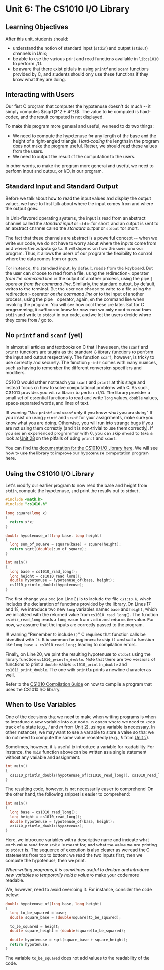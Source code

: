 # Unit 6: The CS1010 I/O Library

## Learning Objectives
After this unit, students should:

- understand the notion of standard input (`stdin`) and output (`stdout`) channels in Unix;
- be able to use the various print and read functions available in `libcs1010` to perform I/O.
- be aware that there exist pitfalls in using `printf` and `scanf` functions provided by C, and students should only use these functions if they know what they are doing.

## Interacting with Users

Our first C program that computes the hypotenuse doesn't do much -- it simply computes $\sqrt{3^2 + 4^2}$.  The value to be computed is hard-coded, and the result computed is not displayed.

To make this program more general and useful, we need to do two things:  

- We need to compute the hypotenuse for any length of the base and the height of a right-angled triangle.  _Hard-coding_ the lengths in the program does not make the program useful.   Rather, we should read these values from the users.  
- We need to output the result of the computation to the users.  

In other words, to make the program more general and useful, we need to perform input and output, or I/O, in our program.

## Standard Input and Standard Output

Before we talk about how to read the input values and display the output values, we have to first talk about where the input comes from and where the output goes.

In Unix-flavored operating systems, the input is read from an abstract channel called the _standard input_ or `stdin` for short, and an output is sent to an abstract channel called the _standard output_ or `stdout` for short.

The fact that these channels are abstract is a powerful concept -- when we write our code, we do not have to worry about where the inputs come from and where the outputs go to.  It will depend on how the user runs our program.  Thus, it allows the users of our program the flexibility to control where the data comes from or goes.

For instance, the standard input, by default, reads from the keyboard.  But the user can choose to read from a file, using the redirection `<` operator _from the command line_ or the output of another process, using the pipe `|` operator _from the command line_.  Similarly, the standard output, by default, writes to the terminal.  But the user can choose to write to a file using the redirection `>` operator _on the command line_ or to the input of another process, using the pipe `|` operator, again, on the command line when invoking the program.  You will see how cool these are later.  But for C programming, it suffices to know for now that we only need to read from `stdin` and write to `stdout` in our code, and we let the users decide where they come from / go to.

## No `printf` and `scanf` (yet)

In almost all articles and textbooks on C that I have seen, the `scanf` and `printf` functions are taught as the standard C library functions to perform the input and output respectively.  The function `scanf`, however, is tricky to use correctly and securely.  The function `printf` comes with many nuances, such as having to remember the different conversion specifiers and modifiers.  

CS1010 would rather not teach you `scanf` and `printf` at this stage and instead focus on how to solve computational problems with C.  As such, CS1010 provides you with a library to perform I/O.  The library provides a small set of essential functions to read and write `long` values, `double` values, space-separated words, and lines of text.

!!! warning "Use `printf` and `scanf` only if you know what you are doing"
	If you insist on using `printf` and `scanf` for your assignments, make sure you know what you are doing.  Otherwise, you will run into strange bugs if you are not using them correctly (and it is non-trivial to use them correctly).  If you are an experienced programmer with C, you can skip ahead to take a look at [Unit 28](28-stdio.md) on the pitfalls of using `printf` and `scanf`.

You can find the [documentation for the CS1010 I/O Library here](library.md).  We will see how to use the library to improve our hypotenuse computation program here.

## Using the CS1010 I/O Library

Let's modify our earlier program to now read the base and height from `stdin`, compute the hypotenuse, and print the results out to `stdout`.

```C title="Example: Reading and writing with standard I/O"
#include <math.h>
#include "cs1010.h"

long square(long x)
{
  return x*x;
}

double hypotenuse_of(long base, long height)
{
  long sum_of_square = square(base) + square(height);
  return sqrt((double)sum_of_square);
}

int main()
{
  long base = cs1010_read_long();
  long height = cs1010_read_long();
  double hypotenuse = hypotenuse_of(base, height);
  cs1010_println_double(hypotenuse);
}
```

The first change you see (on Line 2) is to include the file `cs1010.h`, which includes the declaration of functions provided by the library.  On Lines 17 and 18, we introduce two new `long` variables named `base` and `height`, which we initialized with the returned value from `cs1010_read_long()`.  The function `cs1010_read_long` reads a `long` value from `stdin` and returns the value.  For now, we assume that the inputs are correctly passed to the program.

!!! warning "Remember to include `()`"
	C requires that function calls be identified with `()`.  It is common for beginners
	to skip `()` and call a function like `long base = cs1010_read_long;` leading to
	compilation errors.

Finally, on Line 20, we print the resulting hypotenuse to `stdout` using the library function `cs1010_println_double`.  Note that there are two versions of functions to print a `double` value: `cs1010_println_double` and `cs1010_print_double`.  The one with `println` prints a newline character as well.

Refer to the [CS1010 Compilation Guide](clang.md) on how to compile a program that uses the CS1010 I/O library.

## When to Use Variables

One of the decisions that we need to make when writing programs is when to introduce a new variable into our code.  In cases where we need to keep track of a state (e.g., $i$ and $m$ from [Unit 2](02-algo)), using a variable is necessary.  In other instances, we may want to use a variable to store a value so that we do not need to compute the same value repeatedly (e.g., $k$ from [Unit 2](02-algo)).

Sometimes, however, it is useful to introduce a variable for readability. For instance,
the `main` function above can be written as a single statement without any variable and assignment.  

```C title="Example: Calculating hypotenuse without declaring any variables"
int main()
{
  cs1010_println_double(hypotenuse_of(cs1010_read_long(), cs1010_read_long()));
}
```

The resulting code, however, is not necessarily easier to comprehend.
On the other hand, the following snippet is easier to comprehend:

```C
int main()
{
  long base = cs1010_read_long();
  long height = cs1010_read_long();
  double hypotenuse = hypotenuse_of(base, height);
  cs1010_println_double(hypotenuse);
}
```

Here, we introduce variables with a descriptive name and indicate what each value read from `stdin` is meant for, and what the value we are printing to `stdout` is.  The sequence of execution is also clearer as we read the C statements from top to bottom: we read the two inputs first, then we compute the hypotenuse, then we print.

_When writing programs, it is sometimes useful to declare and introduce new variables to temporarily hold a value_ to make your code more readable.

We, however, need to avoid overdoing it.  For instance, consider the code below:

```C
double hypotenuse_of(long base, long height)
{
  long to_be_squared = base;
  double square_base = (double)square(to_be_squared);

  to_be_squared = height;
  double square_height = (double)square(to_be_squared);

  double hypotenuse = sqrt(square_base + square_height);
  return hypotenuse;
}
```

The variable `to_be_squared` does not add values to the readability of the code.
